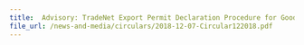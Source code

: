 ```yaml
---
title: 	Advisory: TradeNet Export Permit Declaration Procedure for Goods Claiming Preferential Tariff Treatment
file_url: /news-and-media/circulars/2018-12-07-Circular122018.pdf
---
```

